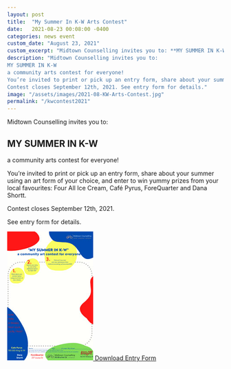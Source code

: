 ```yaml
---
layout: post
title:  "My Summer In K-W Arts Contest"
date:   2021-08-23 00:08:00 -0400
categories: news event
custom_date: "August 23, 2021"
custom_excerpt: "Midtown Counselling invites you to: **MY SUMMER IN K-W** a community arts contest for everyone!"
description: "Midtown Counselling invites you to:
MY SUMMER IN K-W
a community arts contest for everyone!
You’re invited to print or pick up an entry form, share about your summer using an art form of your choice, and enter to win yummy prizes from your local favourites: Four All Ice Cream, Café Pyrus, ForeQuarter and Dana Shortt.
Contest closes September 12th, 2021. See entry form for details."
image: "/assets/images/2021-08-KW-Arts-Contest.jpg"
permalink: "/kwcontest2021"
---
```


Midtown Counselling invites you to:

## MY SUMMER IN K-W

a community arts contest for everyone!

You’re invited to print or pick up an entry form, share about your summer using an art form of your choice, and enter to win yummy prizes from your local favourites: Four All Ice Cream, Café Pyrus, ForeQuarter and Dana Shortt.

Contest closes September 12th, 2021.

See entry form for details.

<a href="https://drive.google.com/file/d/1OR0V83yd43DUFKByHBHPVEh_TIlWJW_K/view?usp=sharing" class="download-thumbnail">
<img src="/assets/images/thumbnails/2021-08-KW-Arts-Contest.jpg">
<span>Download Entry Form</span>
</a>